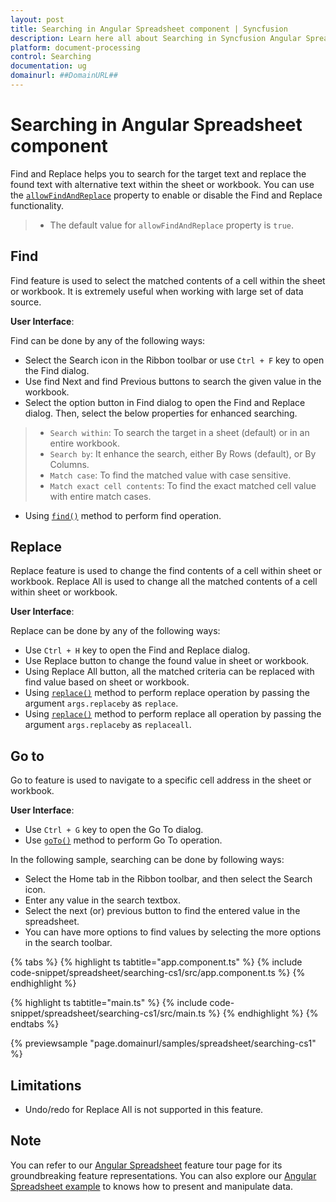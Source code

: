 ```yaml
---
layout: post
title: Searching in Angular Spreadsheet component | Syncfusion
description: Learn here all about Searching in Syncfusion Angular Spreadsheet component of Syncfusion Essential JS 2 and more.
platform: document-processing
control: Searching 
documentation: ug
domainurl: ##DomainURL##
---
```


# Searching in Angular Spreadsheet component

Find and Replace helps you to search for the target text and replace the found text with alternative text within the sheet or workbook. You can use the [`allowFindAndReplace`](https://ej2.syncfusion.com/angular/documentation/api/spreadsheet/#allowfindandreplace) property to enable or disable the Find and Replace functionality.

> * The default value for `allowFindAndReplace` property is `true`.

## Find

Find feature is used to select the matched contents of a cell within the sheet or workbook. It is extremely useful when working with large set of data source.

**User Interface**:

Find can be done by any of the following ways:

* Select the Search icon in the Ribbon toolbar or use `Ctrl + F` key to open the Find dialog.
* Use find Next and find Previous buttons to search the given value in the workbook.
* Select the option button in Find dialog to open the Find and Replace dialog. Then, select the below properties for enhanced searching.

> * `Search within`: To search the target in a sheet (default) or in an entire workbook.
> * `Search by`: It enhance the search, either By Rows (default), or By Columns.
> * `Match case`: To find the matched value with case sensitive.
> * `Match exact cell contents`: To find the exact matched cell value with entire match cases.

* Using [`find()`](https://ej2.syncfusion.com/angular/documentation/api/spreadsheet/#find) method to perform find operation.

## Replace

Replace feature is used to change the find contents of a cell within sheet or workbook. Replace All is used to change all the matched contents of a cell within sheet or workbook.

**User Interface**:

Replace can be done by any of the following ways:

* Use `Ctrl + H` key to open the Find and Replace dialog.
* Use Replace button to change the found value in sheet or workbook.
* Using Replace All button, all the matched criteria can be replaced with find value based on sheet or workbook.
* Using [`replace()`](https://ej2.syncfusion.com/angular/documentation/api/spreadsheet/#replace) method to perform replace operation by passing the argument `args.replaceby` as `replace`.
* Using [`replace()`](https://ej2.syncfusion.com/angular/documentation/api/spreadsheet/#replace) method to perform replace all operation by passing the argument `args.replaceby` as `replaceall`.

## Go to

Go to feature is used to navigate to a specific cell address in the sheet or workbook.

**User Interface**:

* Use `Ctrl + G` key to open the Go To dialog.
* Use [`goTo()`](https://ej2.syncfusion.com/angular/documentation/api/spreadsheet/#goto) method to perform Go To operation.

In the following sample, searching can be done by following ways:

* Select the Home tab in the Ribbon toolbar, and then select the Search icon.
* Enter any value in the search textbox.
* Select the next (or) previous button to find the entered value in the spreadsheet.
* You can have more options to find values by selecting the more options in the search toolbar.

{% tabs %}
{% highlight ts tabtitle="app.component.ts" %}
{% include code-snippet/spreadsheet/searching-cs1/src/app.component.ts %}
{% endhighlight %}

{% highlight ts tabtitle="main.ts" %}
{% include code-snippet/spreadsheet/searching-cs1/src/main.ts %}
{% endhighlight %}
{% endtabs %}
  
{% previewsample "page.domainurl/samples/spreadsheet/searching-cs1" %}

## Limitations

* Undo/redo for Replace All is not supported in this feature.

## Note

You can refer to our [Angular Spreadsheet](https://www.syncfusion.com/angular-ui-components/angular-spreadsheet) feature tour page for its groundbreaking feature representations. You can also explore our [Angular Spreadsheet example](https://ej2.syncfusion.com/angular/demos/#/material/spreadsheet/default) to knows how to present and manipulate data.
